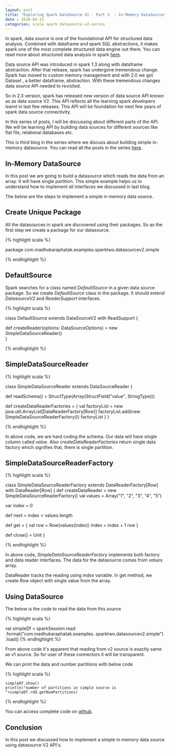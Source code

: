 ```yaml
---
layout: post
title: "Exploring Spark DataSource V2 - Part 3  : In-Memory DataSource"
date : 2018-04-13
categories: scala spark datasource-v2-series
---
```


In spark, data source is one of the foundational API for structured data analysis. Combined with dataframe and spark SQL abstractions, it makes spark one of the most complete structured data engine out there. You can read more about structured data analysis in spark [here](/categories/datasource-series).

Data source API was introduced in spark 1.3 along with dataframe abstraction. After that release, spark has undergone tremendous change. Spark has moved to custom memory management and with 2.0 we got Dataset , a better dataframe, abstraction. With these tremendous changes data source API needed to revisited.

So in 2.3 version, spark has released new version of data source API known as as data source V2. This API reflects all the learning spark developers learnt in last few releases. This API will be foundation for next few years of spark data source connectivity.

In this series of posts, I will be discussing about different parts of the API. We will be learning API by building data sources for different sources like flat file, relational databases etc.


This is third blog in the series where we discuss about building simple in-memory datasource. You can read all the posts in the series [here](/categories/datasource-v2-series).


## In-Memory DataSource

In this post we are going to build a datasource which reads the data from an array. It will have single partition. This simple example helps us to understand how to implement all interfaces we discussed in last blog.

The below are the steps to implement a simple in memory data source.

## Create Unique Package

All the datasources in spark are discovered using their packages. So as the first step we create a package for our datasource.

{% highlight scala %}

package com.madhukaraphatak.examples.sparktwo.datasourcev2.simple

{% endhighlight %}

## DefaultSource

Spark searches for a class named *DefaultSource* in a given data source package. So we create *DefaultSource* class in the package. It should extend *DatasourceV2* and *ReaderSupport* interfaces.

{% highlight scala %}

class DefaultSource extends DataSourceV2 with ReadSupport {

  def createReader(options: DataSourceOptions) = new SimpleDataSourceReader()  
}

{% endhighlight %}

## SimpleDataSourceReader

{% highlight scala %}

class SimpleDataSourceReader extends DataSourceReader {

  def readSchema() = StructType(Array(StructField("value", StringType)))
                                        
  def createDataReaderFactories = {
    val factoryList = new java.util.ArrayList[DataReaderFactory[Row]]
    factoryList.add(new SimpleDataSourceReaderFactory())
    factoryList 
   }
}

{% endhighlight %}

In above code, we are hard coding the schema. Our data will have single column called *value*. Also *createDataReaderFactories* return single data factory which signifies that, there is single partition.

## SimpleDataSourceReaderFactory

{% highlight scala %}

class SimpleDataSourceReaderFactory extends 
         DataReaderFactory[Row] with DataReader[Row] {
  def createDataReader = new SimpleDataSourceReaderFactory()
  val values = Array("1", "2", "3", "4", "5")

  var index = 0

  def next = index < values.length

  def get = {
    val row = Row(values(index))
    index = index + 1
    row
  }

  def close() = Unit
}

{% endhighlight %}

In above code, *SimpleDataSourceReaderFactory* implements both factory and data reader interfaces. The data for the datasource comes from *values* array. 

DataReader tracks the reading using *index* variable. In get method, we create *Row* object with single value from the array.

## Using DataSource

The below is the code to read the data from this source

{% highlight scala %}

val simpleDf = sparkSession.read
               .format("com.madhukaraphatak.examples.
                       sparktwo.datasourcev2.simple")
      .load() 
{% endhighlight %}

From above code it's apparent that reading from v2 source is exactly same as v1 source. So for user of these connectors it will be transparent.

We can print the data and number partitions with below code

{% highlight scala %}

    simpleDf.show()
    println("number of partitions in simple source is "+simpleDf.rdd.getNumPartitions)
{% endhighlight %} 

You can access complete code on [github](https://github.com/phatak-dev/spark2.0-examples/blob/master/src/main/scala/com/madhukaraphatak/examples/sparktwo/datasourcev2/SimpleDataSource.scala).

## Conclusion

In this post we discussed how to implement a simple in memory data source using datasource V2 API's.
